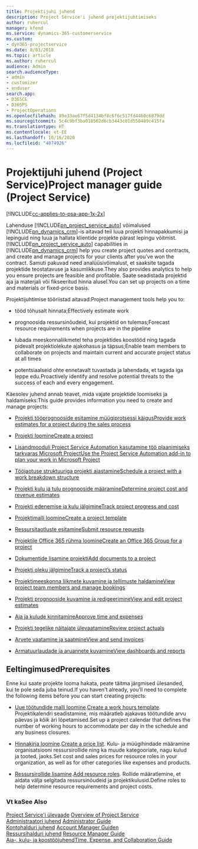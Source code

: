 ```yaml
---
title: Projektijuhi juhend
description: Project Service'i juhend projektijuhtimiseks
author: ruhercul
manager: kfend
ms.service: dynamics-365-customerservice
ms.custom:
- dyn365-projectservice
ms.date: 8/03/2018
ms.topic: article
ms.author: ruhercul
audience: Admin
search.audienceType:
- admin
- customizer
- enduser
search.app:
- D365CE
- D365PS
- ProjectOperations
ms.openlocfilehash: 89e33ae67f5d4134bf8c6f6c517fd4460c6879dd
ms.sourcegitcommit: 5c4c9bf3ba018562d6cb3443c01d550489c415fa
ms.translationtype: HT
ms.contentlocale: et-EE
ms.lasthandoff: 10/16/2020
ms.locfileid: "4074926"
---
```

# <a name="project-manager-guide-project-service"></a><span data-ttu-id="4f5c2-103">Projektijuhi juhend (Project Service)</span><span class="sxs-lookup"><span data-stu-id="4f5c2-103">Project manager guide (Project Service)</span></span>

[!INCLUDE[cc-applies-to-psa-app-1x-2x](../includes/cc-applies-to-psa-app-1x-2x.md)]

<span data-ttu-id="4f5c2-104">Lahenduse [!INCLUDE[pn_project_service_auto](../includes/pn-project-service-auto.md)] võimalused  [!INCLUDE[pn_dynamics_crm](../includes/pn-dynamics-crm.md)]-is aitavad teil luua projekti hinnapakkumisi ja lepinguid ning luua ja hallata klientide projekte pärast lepingu võitmist.</span><span class="sxs-lookup"><span data-stu-id="4f5c2-104">[!INCLUDE[pn_project_service_auto](../includes/pn-project-service-auto.md)] capabilities in [!INCLUDE[pn_dynamics_crm](../includes/pn-dynamics-crm.md)] help you create project quotes and contracts, and create and manage projects for your clients after you’ve won the contract.</span></span> <span data-ttu-id="4f5c2-105">Samuti pakuvad need analüüsivõimalust, et saaksite tagada projektide teostatavuse ja kasumlikkuse.</span><span class="sxs-lookup"><span data-stu-id="4f5c2-105">They also provides analytics to help you ensure projects are feasible and profitable.</span></span> <span data-ttu-id="4f5c2-106">Saate seadistada projektid aja ja materjali või fikseeritud hinna alusel.</span><span class="sxs-lookup"><span data-stu-id="4f5c2-106">You can set up projects on a time and materials or fixed-price basis.</span></span>  
  
 <span data-ttu-id="4f5c2-107">Projektijuhtimise tööriistad aitavad:</span><span class="sxs-lookup"><span data-stu-id="4f5c2-107">Project management tools help you to:</span></span>  
  
-   <span data-ttu-id="4f5c2-108">tööd tõhusalt hinnata;</span><span class="sxs-lookup"><span data-stu-id="4f5c2-108">Effectively estimate work</span></span>  
  
-   <span data-ttu-id="4f5c2-109">prognoosida ressursinõudeid, kui projektid on tulemas;</span><span class="sxs-lookup"><span data-stu-id="4f5c2-109">Forecast resource requirements when projects are in the pipeline</span></span>  
  
-   <span data-ttu-id="4f5c2-110">lubada meeskonnaliikmetel teha projektides koostööd ning tagada pidevalt projektiolekute ajakohasus ja täpsus;</span><span class="sxs-lookup"><span data-stu-id="4f5c2-110">Enable team members to collaborate on projects and maintain current and accurate project status at all times</span></span>  
  
-   <span data-ttu-id="4f5c2-111">potentsiaalseid ohte ennetavalt tuvastada ja lahendada, et tagada iga leppe edu.</span><span class="sxs-lookup"><span data-stu-id="4f5c2-111">Proactively identify and resolve potential threats to the success of each and every engagement.</span></span>  
  
<span data-ttu-id="4f5c2-112">Käesolev juhend annab teavet, mida vajate projektide loomiseks ja haldamiseks:</span><span class="sxs-lookup"><span data-stu-id="4f5c2-112">This guide provides information you need to create and manage projects:</span></span>  
  
-   [<span data-ttu-id="4f5c2-113">Projekti tööprognooside esitamine müügiprotsessi käigus</span><span class="sxs-lookup"><span data-stu-id="4f5c2-113">Provide work estimates for a project during the sales process</span></span>](../psa/provide-estimates-project-during-sales-process.md)  
  
-   [<span data-ttu-id="4f5c2-114">Projekti loomine</span><span class="sxs-lookup"><span data-stu-id="4f5c2-114">Create a project</span></span>](../psa/create-project.md)  
  
-   [<span data-ttu-id="4f5c2-115">Lisandmooduli Project Service Automation kasutamine töö plaanimiseks tarkvaras Microsoft Project</span><span class="sxs-lookup"><span data-stu-id="4f5c2-115">Use the Project Service Automation add-in to plan your work in Microsoft Project</span></span>](../psa/add-plan-work-microsoft-project.md)  
  
-   [<span data-ttu-id="4f5c2-116">Tööjaotuse struktuuriga projekti ajastamine</span><span class="sxs-lookup"><span data-stu-id="4f5c2-116">Schedule a project with a work breakdown structure</span></span>](../psa/schedule-project-work-breakdown-structure.md)  
  
-   [<span data-ttu-id="4f5c2-117">Projekti kulu ja tulu prognooside määramine</span><span class="sxs-lookup"><span data-stu-id="4f5c2-117">Determine project cost and revenue estimates</span></span>](../psa/determine-project-cost-revenue-estimates.md)  
  
-   [<span data-ttu-id="4f5c2-118">Projekti edenemise ja kulu jälgimine</span><span class="sxs-lookup"><span data-stu-id="4f5c2-118">Track project progress and cost</span></span>](../psa/track-project-progress-cost.md)  
  
-   [<span data-ttu-id="4f5c2-119">Projektimalli loomine</span><span class="sxs-lookup"><span data-stu-id="4f5c2-119">Create a project template</span></span>](../psa/create-project-template.md)  
  
-   [<span data-ttu-id="4f5c2-120">Ressursitaotluste esitamine</span><span class="sxs-lookup"><span data-stu-id="4f5c2-120">Submit resource requests</span></span>](../psa/submit-resource-requests.md)  
  
-   [<span data-ttu-id="4f5c2-121">Projektile Office 365 rühma loomine</span><span class="sxs-lookup"><span data-stu-id="4f5c2-121">Create an Office 365 Group for a project</span></span>](../psa/create-office-365-group-project.md)  
  
-   [<span data-ttu-id="4f5c2-122">Dokumentide lisamine projekti</span><span class="sxs-lookup"><span data-stu-id="4f5c2-122">Add documents to a project</span></span>](../psa/add-documents-project.md)  
  
-   [<span data-ttu-id="4f5c2-123">Projekti oleku jälgimine</span><span class="sxs-lookup"><span data-stu-id="4f5c2-123">Track a project’s status</span></span>](../psa/track-project-status.md)  
  
-   [<span data-ttu-id="4f5c2-124">Projektimeeskonna liikmete kuvamine ja tellimuste haldamine</span><span class="sxs-lookup"><span data-stu-id="4f5c2-124">View project team members and manage bookings</span></span>](../psa/view-project-team-members-manage-bookings.md)  
  
-   [<span data-ttu-id="4f5c2-125">Projekti prognooside kuvamine ja redigeerimine</span><span class="sxs-lookup"><span data-stu-id="4f5c2-125">View and edit project estimates</span></span>](../psa/view-edit-project-estimates.md)  
  
-   [<span data-ttu-id="4f5c2-126">Aja ja kulude kinnitamine</span><span class="sxs-lookup"><span data-stu-id="4f5c2-126">Approve time and expenses</span></span>](../psa/approve-time-expenses.md)  
  
-   [<span data-ttu-id="4f5c2-127">Projekti tegelike näitajate ülevaatamine</span><span class="sxs-lookup"><span data-stu-id="4f5c2-127">Review project actuals</span></span>](../psa/review-project-actuals.md)  
  
-   [<span data-ttu-id="4f5c2-128">Arvete vaatamine ja saatmine</span><span class="sxs-lookup"><span data-stu-id="4f5c2-128">View and send invoices</span></span>](../psa/view-send-invoices.md)  
  
-   [<span data-ttu-id="4f5c2-129">Armatuurlaudade ja aruannete kuvamine</span><span class="sxs-lookup"><span data-stu-id="4f5c2-129">View dashboards and reports</span></span>](../psa/view-dashboards-reports.md)  
  
## <a name="prerequisites"></a><span data-ttu-id="4f5c2-130">Eeltingimused</span><span class="sxs-lookup"><span data-stu-id="4f5c2-130">Prerequisites</span></span>  
 <span data-ttu-id="4f5c2-131">Enne kui saate projekte looma hakata, peate täitma järgmised ülesanded, kui te pole seda juba teinud.</span><span class="sxs-lookup"><span data-stu-id="4f5c2-131">If you haven't already, you’ll need to complete the following items before you can start creating projects:</span></span>  
  
-   <span data-ttu-id="4f5c2-132">[Uue töötundide malli loomine](../psa/create-work-hours-template.md).</span><span class="sxs-lookup"><span data-stu-id="4f5c2-132">[Create a work hours template](../psa/create-work-hours-template.md).</span></span> <span data-ttu-id="4f5c2-133">Projektikalendri seadistamine, mis määratleb ajakavas töötundide arvu päevas ja kõik äri lõpetamised.</span><span class="sxs-lookup"><span data-stu-id="4f5c2-133">Set up a project calendar that defines the number of working hours to accommodate per day in the schedule and any business closures.</span></span>  
  
-   <span data-ttu-id="4f5c2-134">[Hinnakirja loomine](../psa/create-price-list.md).</span><span class="sxs-lookup"><span data-stu-id="4f5c2-134">[Create a price list](../psa/create-price-list.md).</span></span> <span data-ttu-id="4f5c2-135">Kulu- ja müügihindade määramine organisatsiooni ressursirollide ning ka muude kategooriate, nagu kulud ja tooted, jaoks.</span><span class="sxs-lookup"><span data-stu-id="4f5c2-135">Set cost and sales prices for resource roles in your organization, as well as for other categories like expenses and products.</span></span>  
  
-   <span data-ttu-id="4f5c2-136">[Ressursirollide lisamine](../psa/add-resource-roles.md).</span><span class="sxs-lookup"><span data-stu-id="4f5c2-136">[Add resource roles](../psa/add-resource-roles.md).</span></span> <span data-ttu-id="4f5c2-137">Rollide määratlemine, et aidata välja selgitada ressursinõudeid ja projektikulusid.</span><span class="sxs-lookup"><span data-stu-id="4f5c2-137">Define roles to help determine resource requirements and project costs.</span></span>  
  
### <a name="see-also"></a><span data-ttu-id="4f5c2-138">Vt ka</span><span class="sxs-lookup"><span data-stu-id="4f5c2-138">See Also</span></span>  
 <span data-ttu-id="4f5c2-139">[Project Service'i ülevaade](../psa/overview.md) </span><span class="sxs-lookup"><span data-stu-id="4f5c2-139">[Overview of Project Service](../psa/overview.md) </span></span>  
 <span data-ttu-id="4f5c2-140">[Administraatori juhend](../psa/admin-guide.md) </span><span class="sxs-lookup"><span data-stu-id="4f5c2-140">[Administrator Guide](../psa/admin-guide.md) </span></span>  
 <span data-ttu-id="4f5c2-141">[Kontohalduri juhend](../psa/account-manager-guide.md) </span><span class="sxs-lookup"><span data-stu-id="4f5c2-141">[Account Manager Guiden](../psa/account-manager-guide.md) </span></span>  
 <span data-ttu-id="4f5c2-142">[Ressursihalduri juhend](../psa/resource-manager-guide.md) </span><span class="sxs-lookup"><span data-stu-id="4f5c2-142">[Resource Manager Guide](../psa/resource-manager-guide.md) </span></span>  
 [<span data-ttu-id="4f5c2-143">Aja-, kulu- ja koostööjuhend</span><span class="sxs-lookup"><span data-stu-id="4f5c2-143">Time, Expense, and Collaboration Guide</span></span>](../psa/time-expense-collaboration-guide.md)

